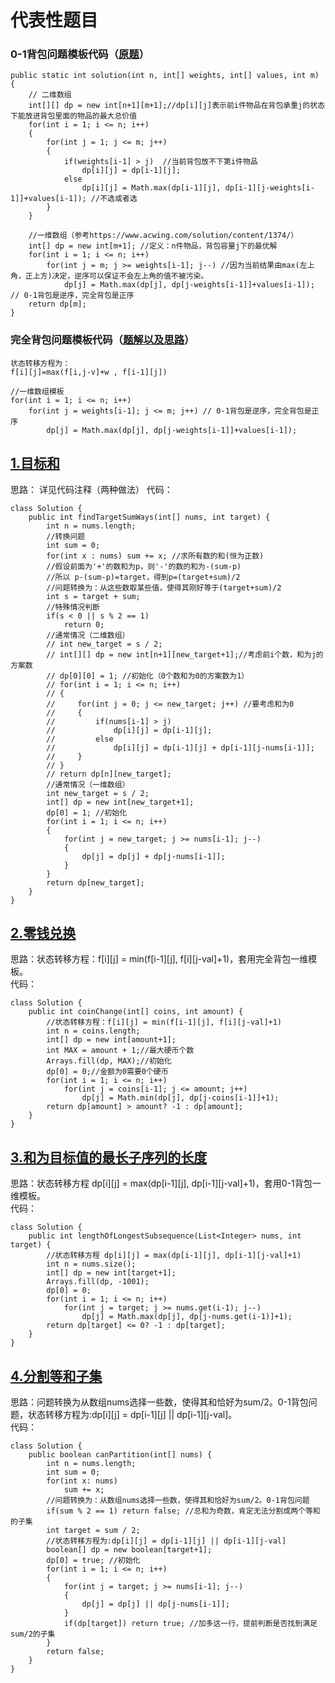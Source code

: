 # 代表性题目

### 0-1背包问题模板代码（[原题](https://www.marscode.cn/practice/vk3kkpde4ndp9k?problem_id=7424436653369884716)）
```
public static int solution(int n, int[] weights, int[] values, int m) {
    // 二维数组
    int[][] dp = new int[n+1][m+1];//dp[i][j]表示前i件物品在背包承重j的状态下能放进背包里面的物品的最大总价值
    for(int i = 1; i <= n; i++)
    {
        for(int j = 1; j <= m; j++)
        {
            if(weights[i-1] > j)  //当前背包放不下第i件物品
                dp[i][j] = dp[i-1][j];
            else
                dp[i][j] = Math.max(dp[i-1][j], dp[i-1][j-weights[i-1]]+values[i-1]); //不选或者选
        }
    }

    //一维数组（参考https://www.acwing.com/solution/content/1374/）
    int[] dp = new int[m+1]; //定义：n件物品，背包容量j下的最优解
    for(int i = 1; i <= n; i++)
        for(int j = m; j >= weights[i-1]; j--) //因为当前结果由max(左上角，正上方)决定，逆序可以保证不会左上角的值不被污染。
            dp[j] = Math.max(dp[j], dp[j-weights[i-1]]+values[i-1]); // 0-1背包是逆序，完全背包是正序
    return dp[m];
}
```


### 完全背包问题模板代码（[题解以及思路](https://www.acwing.com/solution/content/5345/)）
```
状态转移方程为：
f[i][j]=max(f[i,j-v]+w , f[i-1][j])

//一维数组模板
for(int i = 1; i <= n; i++)
    for(int j = weights[i-1]; j <= m; j++) // 0-1背包是逆序，完全背包是正序
        dp[j] = Math.max(dp[j], dp[j-weights[i-1]]+values[i-1]); 
```

## [1.目标和](https://leetcode.cn/problems/target-sum/description/)
思路： 详见代码注释（两种做法）
代码：
```
class Solution {
    public int findTargetSumWays(int[] nums, int target) {
        int n = nums.length;
        //转换问题
        int sum = 0;
        for(int x : nums) sum += x; //求所有数的和(恒为正数)
        //假设前面为'+'的数和为p，则'-'的数的和为-(sum-p)
        //所以 p-(sum-p)=target，得到p=(target+sum)/2
        //问题转换为：从这些数取某些值，使得其刚好等于(target+sum)/2
        int s = target + sum;
        //特殊情况判断
        if(s < 0 || s % 2 == 1)
            return 0;
        //通常情况（二维数组）
        // int new_target = s / 2;
        // int[][] dp = new int[n+1][new_target+1];//考虑前i个数，和为j的方案数
        // dp[0][0] = 1; //初始化（0个数和为0的方案数为1）
        // for(int i = 1; i <= n; i++)
        // {
        //     for(int j = 0; j <= new_target; j++) //要考虑和为0
        //     {
        //         if(nums[i-1] > j)
        //             dp[i][j] = dp[i-1][j];
        //         else
        //             dp[i][j] = dp[i-1][j] + dp[i-1][j-nums[i-1]];
        //     }
        // }
        // return dp[n][new_target];
        //通常情况（一维数组）
        int new_target = s / 2;
        int[] dp = new int[new_target+1];
        dp[0] = 1; //初始化
        for(int i = 1; i <= n; i++)
        {
            for(int j = new_target; j >= nums[i-1]; j--) 
            {
                dp[j] = dp[j] + dp[j-nums[i-1]];
            }
        }
        return dp[new_target];
    }
}
```

## [2.零钱兑换](https://leetcode.cn/problems/coin-change/description/)
思路：状态转移方程：f[i][j] = min(f[i-1][j], f[i][j-val]+1)，套用完全背包一维模板。   
代码：
```
class Solution {
    public int coinChange(int[] coins, int amount) {
        //状态转移方程：f[i][j] = min(f[i-1][j], f[i][j-val]+1)
        int n = coins.length;
        int[] dp = new int[amount+1];
        int MAX = amount + 1;//最大硬币个数
        Arrays.fill(dp, MAX);//初始化
        dp[0] = 0;//金额为0需要0个硬币
        for(int i = 1; i <= n; i++)
            for(int j = coins[i-1]; j <= amount; j++)
                dp[j] = Math.min(dp[j], dp[j-coins[i-1]]+1);
        return dp[amount] > amount? -1 : dp[amount];
    }
}
```

## [3.和为目标值的最长子序列的长度](https://leetcode.cn/problems/length-of-the-longest-subsequence-that-sums-to-target/description/)
思路：状态转移方程 dp[i][j] = max(dp[i-1][j], dp[i-1][j-val]+1)，套用0-1背包一维模板。   
代码：
```
class Solution {
    public int lengthOfLongestSubsequence(List<Integer> nums, int target) {
        //状态转移方程 dp[i][j] = max(dp[i-1][j], dp[i-1][j-val]+1)
        int n = nums.size();
        int[] dp = new int[target+1];
        Arrays.fill(dp, -1001);
        dp[0] = 0;
        for(int i = 1; i <= n; i++)
            for(int j = target; j >= nums.get(i-1); j--)
                dp[j] = Math.max(dp[j], dp[j-nums.get(i-1)]+1);
        return dp[target] <= 0? -1 : dp[target];
    }
}
```

## [4.分割等和子集](https://leetcode.cn/problems/partition-equal-subset-sum/description/)
思路：问题转换为从数组nums选择一些数，使得其和恰好为sum/2。0-1背包问题，状态转移方程为:dp[i][j] = dp[i-1][j] || dp[i-1][j-val]。     
代码：
```
class Solution {
    public boolean canPartition(int[] nums) {
        int n = nums.length;
        int sum = 0;
        for(int x: nums)
            sum += x;
        //问题转换为：从数组nums选择一些数，使得其和恰好为sum/2。0-1背包问题
        if(sum % 2 == 1) return false; //总和为奇数，肯定无法分割成两个等和的子集
        int target = sum / 2;
        //状态转移方程为:dp[i][j] = dp[i-1][j] || dp[i-1][j-val]
        boolean[] dp = new boolean[target+1];
        dp[0] = true; //初始化
        for(int i = 1; i <= n; i++)
        {
            for(int j = target; j >= nums[i-1]; j--)
            {
                dp[j] = dp[j] || dp[j-nums[i-1]];
            }
            if(dp[target]) return true; //加多这一行，提前判断是否找到满足sum/2的子集
        }
        return false;
    }
}
```
